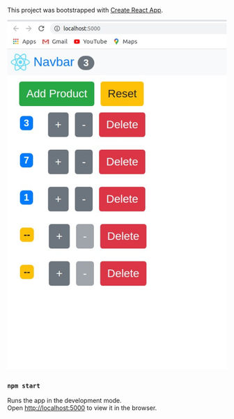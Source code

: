 This project was bootstrapped with [Create React App](https://github.com/facebook/create-react-app).

![alt text](https://github.com/razbotics/counter-app/blob/master/counter-app.jpg?raw=true)

### `npm start`

Runs the app in the development mode.<br />
Open [http://localhost:5000](http://localhost:5000) to view it in the browser.

